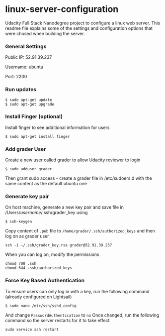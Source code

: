 # linux-server-configuration
Udacity Full Stack Nanodegree project to configure a linux web server. This readme file explains some of the settings and configuration options that were chosed when building the server.

### General Settings
Public IP: 52.91.39.237

Username: ubuntu

Port: 2200

### Run updates

```
$ sudo apt-get update
$ sudo apt-get upgrade
```

### Install Finger (optional)
Install finger to see additional information for users
```
$ sudo apt-get install finger
```
### Add grader User
Create a new user called grader to allow Udacity reviewer to login
```
$ sudo adduser grader
```
Then grant sudo access  - create a grader file in /etc/sudoers.d with the same content as the default ubuntu one

### Generate key pair
On host machine, generate a new key pair and save file in /Users/*username*/.ssh/grader_key using
```
$ ssh-keygen
```
Copy content of ```.pub``` file to ```/home/grader/.ssh/authorized_keys``` and then log on as grader user
```
ssh -i ~/.ssh/grader_key.rsa grader@52.91.39.237
```
When you can log on, modify the permissions 
```
chmod 700 .ssh
chmod 644 .ssh/authorized_keys
```
### Force Key Based Authentication
To ensure users can only log in with a key, run the following command (already configured on Lightsail)
```
$ sudo nano /etc/ssh/sshd_config
```
And change ```PasswordAuthentication``` to ```no```
Once changed, run the following command so the server restarts for it to take effect
```
sudo service ssh restart
```
